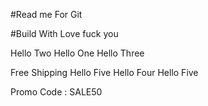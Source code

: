 #Read me For Git


#Build With Love fuck you   



Hello Two
Hello One
Hello Three

Free Shipping
Hello Five
Hello Four
Hello Five


Promo Code : SALE50